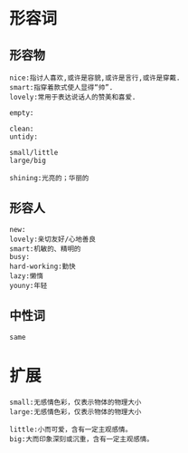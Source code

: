 # 形容词

## 形容物
	nice:指讨人喜欢,或许是容貌,或许是言行,或许是穿戴.
	smart:指穿着款式使人显得“帅”.
	lovely:常用于表达说话人的赞美和喜爱.

	empty:

	clean:
	untidy:

	small/little
	large/big

	shining:光亮的；华丽的

## 形容人
	new:
	lovely:亲切友好/心地善良
	smart:机敏的、精明的
	busy:
	hard-working:勤快
	lazy:懒惰
	youny:年轻

## 中性词
	same


# 扩展
	small:无感情色彩，仅表示物体的物理大小
	large:无感情色彩，仅表示物体的物理大小

	little:小而可爱，含有一定主观感情。
	big:大而印象深刻或沉重，含有一定主观感情。